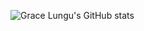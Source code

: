 ![Grace Lungu's GitHub stats](https://github-readme-stats.vercel.app/api?username=gracelungu&show_icons=true&theme=radical)

